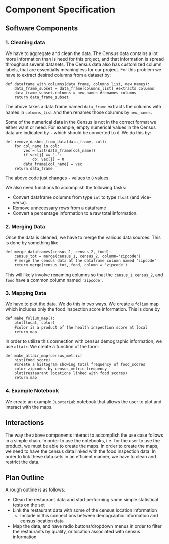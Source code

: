 ﻿﻿
# Component Specification

## Software Components

### 1. Cleaning data


We have to aggregate and clean the data. The Census data contains a lot more information than is need for this project, and that information is spread throughout several datasets. The Census data also has customized column labels, that are essentially meaningless for our project. For this problem we have to extract desired columns from a dataset by:

```
def dataframe_with_columns(data_frame, columns_list, new_names):
    data_frame_subset = data_frame[columns_list] #extracts columns
    data_frame_subset.columns = new_names #renames columns
    return data_frame_subset
```
The above takes a data frame named `data_frame` extracts the columns with names in `columns_list` and then renames those columns by `new_names`.


Some of the numerical data in the Census is not in the correct format we either want or need. For example, empty numerical values in the Census data are indicated by `-` which should be converted to `0`. We do this by:
```
def remove_dashes_from_data(data_frame, col):
    for col_name in col:
        vec = list(data_frame[col_name])
        if vec[j] == "-":
            do: vec[j] = 0
        data_frame[col_name] = vec
    return data_frame
```
The above code just changes `-` values to `0` values. 

We also need functions to accomplish the following tasks:
* Convert dataframe columns from type `int` to type `float` (and vice-versa).
* Remove unnecessary rows from a dataframe
* Convert a percentage information to a raw total information.


### 2. Merging Data

Once the data is cleaned, we have to merge the various data sources. This is done by something like
```
def merge_dataframes(census_1, census_2, food):
    census_tot = merge(census_1, census_2, column='zipcode')
    # merge the census data at the dataframe column named 'zipcode'
    return merge(census_tot, food, column = 'zipcode')
```

This will likely involve renaming columns so that the `census_1`, `census_2`, and `food` have a common column named `'zipcode'`.




### 3. Mapping Data


We have to plot the data. We do this in two ways. We create a `folium` map which includes only the food inspection score information. This is done by
```
def make_folium_map():
    plot(local, color)
    #color is a product of the health inspection score at local
    return map
```

In order to utilize this connection with census demographic information, we use `altair`. We create a function of the form:
```
def make_altair_map(census_metric)
    hist(food_score) 
    #create a histogram showing total frequency of food_scores
    color zipcodes by census_metric frequency
    plot(restaurant locations linked with food scores)
    return map
```


### 4. Example Notebook

We create an example `JupyterLab` notebook that allows the user to plot and interact with the maps. 


## Interactions

The way the above components interact to accomplish the use case follows in a simple chain. In order to use the notebooks, i.e. for the user to use the product, we must be able to create the maps. In order to create the maps, we need to have the census data linked with the food inspection data. In order to link these data sets in an efficient manner, we have to clean and restrict the data.
## Plan Outline


A rough outline is as follows:

* Clean the restaurant data and start performing some simple statistical tests on the set
* Link the restaurant data with some of the census location information
	* Include in this connections between demographic information and census location data
* Map the data, and have radio buttons/dropdown menus in order to filter the restaurants by quality, or location associated with census information

